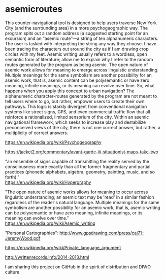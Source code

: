 # asemicroutes

This counter-navigational tool is designed to help users traverse New York City (and the surrounding area) in a more psychogeographic way. The program spits out a random address (a suggested starting point for an excursion) and an “asemic route”—a string of ten alphanumeric characters. The user is tasked with interpreting the string any way they choose. I have been tracing the characters out around the city as if I am drawing crop circles with my feet. Asemic writing usually refers to a wordless, open semantic form of literature; allow me to explain why I refer to the random routes generated by the program as being asemic. The open nature of asemic work allows for meaning to emerge across linguistic understanding; Multiple meanings for the same symbolism are another possibility for an asemic work, that is, asemic content can be polysemantic or have zero meaning, infinite meanings, or its meaning can evolve over time. So, what happens when you apply this concept to urban navigation? The alphanumeric character-routes generated by the program are not meant to tell users where to go, but rather, empower users to create their own pathways. This logic is starkly divergent from conventional navigation systems like street signs, GPS, and even commercial traffic flow that all reinforce a rationalized, limited sensorium of the city. Within an asemic navigational framework, which seeks to increase play and destabilize preconceived views of the city, there is not one correct answer, but rather, a multiplicity of correct answers.<br>

https://en.wikipedia.org/wiki/Psychogeography<br>

https://jacket2.org/commentary/avant-garde-iii-situationist-maps-take-two<br>

"an ensemble of signs capable of transmitting the reality served by the consciousness more exactly than all the former fragmentary and partial practices (phonetic alphabets, algebra, geometry, painting, music, and so forth)."<br>https://en.wikipedia.org/wiki/Hypergraphy<br>

"The open nature of asemic works allows for meaning to occur across linguistic understanding; an asemic text may be 'read' in a similar fashion regardless of the reader's natural language. Multiple meanings for the same symbolism are another possibility for an asemic work, that is, asemic writing can be polysemantic or have zero meaning, infinite meanings, or its meaning can evolve over time."<br>https://en.wikipedia.org/wiki/Asemic_writing<br>

"Personal Cartographies": http://www.gpsdrawing.com/press/caj71-JeremyWood.pdf<br>

https://en.wikipedia.org/wiki/Private_language_argument<br>

http://writtenrecords.info/2014-2013.html<br>

I am sharing this project on GitHub in the spirit of distribution and DIWO culture.
